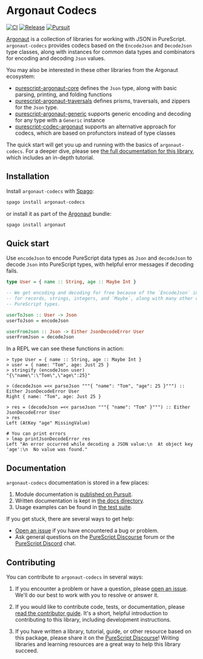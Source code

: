 # Argonaut Codecs

[![CI](https://github.com/purescript-contrib/purescript-argonaut-codecs/workflows/CI/badge.svg?branch=main)](https://github.com/purescript-contrib/purescript-argonaut-codecs/actions?query=workflow%3ACI+branch%3Amain)
[![Release](http://img.shields.io/github/release/purescript-contrib/purescript-argonaut-codecs.svg)](https://github.com/purescript-contrib/purescript-argonaut-codecs/releases)
[![Pursuit](http://pursuit.purescript.org/packages/purescript-argonaut-codecs/badge)](http://pursuit.purescript.org/packages/purescript-argonaut-codecs)

[Argonaut](https://github.com/purescript-contrib/purescript-argonaut) is a collection of libraries for working with JSON in PureScript. `argonaut-codecs` provides codecs based on the `EncodeJson` and `DecodeJson` type classes, along with instances for common data types and combinators for encoding and decoding `Json` values.

You may also be interested in these other libraries from the Argonaut ecosystem:

- [purescript-argonaut-core](https://github.com/purescript-contrib/purescript-argonaut-core) defines the `Json` type, along with basic parsing, printing, and folding functions
- [purescript-argonaut-traversals](https://github.com/purescript-contrib/purescript-argonaut-traversals) defines prisms, traversals, and zippers for the `Json` type.
- [purescript-argonaut-generic](https://github.com/purescript-contrib/purescript-argonaut-generic) supports generic encoding and decoding for any type with a `Generic` instance
- [purescript-codec-argonaut](https://github.com/garyb/purescript-codec-argonaut) supports an alternative approach for codecs, which are based on profunctors instead of type classes

The quick start will get you up and running with the basics of `argonaut-codecs`. For a deeper dive, please see [the full documentation for this library](./docs), which includes an in-depth tutorial.

## Installation

Install `argonaut-codecs` with [Spago](https://github.com/purescript/spago):

```sh
spago install argonaut-codecs
```

or install it as part of the [Argonaut](https://github.com/purescript-contrib/purescript-argonaut) bundle:

```sh
spago install argonaut
```

## Quick start

Use `encodeJson` to encode PureScript data types as `Json` and `decodeJson` to decode `Json` into PureScript types, with helpful error messages if decoding fails.

```purs
type User = { name :: String, age :: Maybe Int }

-- We get encoding and decoding for free because of the `EncodeJson` instances
-- for records, strings, integers, and `Maybe`, along with many other common
-- PureScript types.

userToJson :: User -> Json
userToJson = encodeJson

userFromJson :: Json -> Either JsonDecodeError User
userFromJson = decodeJson
```

In a REPL we can see these functions in action:

```text
> type User = { name :: String, age :: Maybe Int }
> user = { name: "Tom", age: Just 25 }
> stringify (encodeJson user)
"{\"name\":\"Tom\",\"age\":25}"

> (decodeJson =<< parseJson """{ "name": "Tom", "age": 25 }""") :: Either JsonDecodeError User
Right { name: "Tom", age: Just 25 }

> res = (decodeJson =<< parseJson """{ "name": "Tom" }""") :: Either JsonDecodeError User
> res
Left (AtKey "age" MissingValue)

# You can print errors
> lmap printJsonDecodeError res
Left "An error occurred while decoding a JSON value:\n  At object key 'age':\n  No value was found."
```

## Documentation

`argonaut-codecs` documentation is stored in a few places:

1. Module documentation is [published on Pursuit](https://pursuit.purescript.org/packages/purescript-argonaut-codecs).
2. Written documentation is kept in [the docs directory](./docs).
3. Usage examples can be found in [the test suite](./test).

If you get stuck, there are several ways to get help:

- [Open an issue](https://github.com/purescript-contrib/purescript-argonaut-codecs/issues) if you have encountered a bug or problem.
- Ask general questions on the [PureScript Discourse](https://discourse.purescript.org) forum or the [PureScript Discord](https://purescript.org/chat) chat.

## Contributing

You can contribute to `argonaut-codecs` in several ways:

1. If you encounter a problem or have a question, please [open an issue](https://github.com/purescript-contrib/purescript-argonaut-codecs/issues). We'll do our best to work with you to resolve or answer it.

2. If you would like to contribute code, tests, or documentation, please [read the contributor guide](./CONTRIBUTING.md). It's a short, helpful introduction to contributing to this library, including development instructions.

3. If you have written a library, tutorial, guide, or other resource based on this package, please share it on the [PureScript Discourse](https://discourse.purescript.org)! Writing libraries and learning resources are a great way to help this library succeed.
